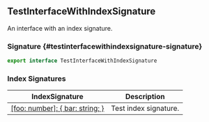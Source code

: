 ## TestInterfaceWithIndexSignature

An interface with an index signature.

### Signature {#testinterfacewithindexsignature-signature}

```typescript
export interface TestInterfaceWithIndexSignature
```

### Index Signatures

| IndexSignature | Description |
| --- | --- |
| [\[foo: number\]: { bar: string; }](docs/simple-suite-test/testinterfacewithindexsignature-_indexer_-indexsignature) | Test index signature. |
